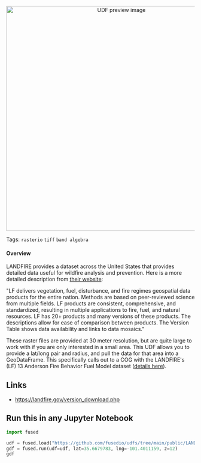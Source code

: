 <!--fused:preview-->
<p align="center"><img src="https://fused-magic.s3.us-west-2.amazonaws.com/thumbnails/udfs-staging/landfire-fused.png" width="600" alt="UDF preview image"></p>

<!--fused:tags-->
Tags: `rasterio` `tiff` `band algebra`

<!--fused:readme-->
#### Overview
LANDFIRE provides a dataset across the United States that provides detailed data useful for wildfire analysis and prevention. Here is a more detailed description from [their website](https://landfire.gov/data_overviews.php):

"LF delivers vegetation, fuel, disturbance, and fire regimes geospatial data products for the entire nation. Methods are based on peer-reviewed science from multiple fields. LF products are consistent, comprehensive, and standardized, resulting in multiple applications to fire, fuel, and natural resources. LF has 20+ products and many versions of these products. The descriptions allow for ease of comparison between products. The Version Table shows data availability and links to data mosaics."

These raster files are provided at 30 meter resolution, but are quite large to work with if you are only interested in a small area. This UDF allows you to provide a lat/long pair and radius, and pull the data for that area into a GeoDataFrame. This specifically calls out to a COG with the LANDFIRE's (LF) 13 Anderson Fire Behavior Fuel Model dataset ([details here](https://landfire.gov/fbfm13.php)).

## Links

* https://landfire.gov/version_download.php

## Run this in any Jupyter Notebook

```python
import fused

udf = fused.load("https://github.com/fusedio/udfs/tree/main/public/LANDFIRE_Wildfire_Ignition_Behavior_Models")
gdf = fused.run(udf=udf, lat=35.6679783, lng=-101.4011159, z=12)
gdf
```
